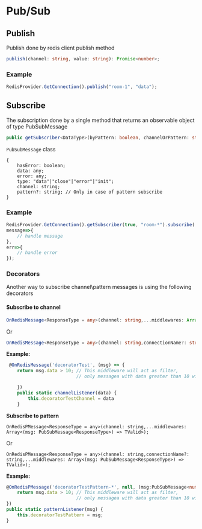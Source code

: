 # Pub/Sub

## Publish

Publish done by redis client publish method

```typescript
publish(channel: string, value: string): Promise<number>;
```

### **Example**

```typescript
RedisProvider.GetConnection().publish("room-1", "data");
```

## Subscribe

The subscription done by a single method that returns an observable object of type PubSubMessage

```typescript
public getSubscriber<DataType>(byPattern: boolean, channelOrPattern: string): Observable<PubSubMessage<DataType>>
```

`PubSubMessage` class

```text
{
    hasError: boolean;
    data: any;
    error: any;
    type: "data"|"close"|"error"|"init";
    channel: string;
    pattern?: string; // Only in case of pattern subscribe
}
```

### **Example**

```typescript
RedisProvider.GetConnection().getSubscriber(true, "room-*").subscribe(
message=>{
    // handle message
},
err=>{
    // handle error
});
```

### **Decorators**

Another way to subscribe channel\pattern messages is using the following decorators

#### **Subscribe to channel**

```typescript
OnRedisMessage<ResponseType = any>(channel: string,...middlewares: Array<(msg: PubSubMessage<ResponseType>) => TValid>);
```

Or

```typescript
OnRedisMessage<ResponseType = any>(channel: string,connectionName?: string,...middlewares: Array<(msg: PubSubMessage<ResponseType>) => TValid>);
```

**Example:**

```typescript
 @OnRedisMessage('decoratorTest', (msg) => {
    return msg.data > 10; // This middleware will act as filter,
                          // only messagea with data greater than 10 will continue to the next method

    })
    public static channelListener(data) {
        this.decoratorTestChannel = data
    }
```

**Subscribe to pattern**

```text
OnRedisPMessage<ResponseType = any>(channel: string,...middlewares: Array<(msg: PubSubMessage<ResponseType>) => TValid>);
```

Or

```text
OnRedisPMessage<ResponseType = any>(channel: string,connectionName?: string,...middlewares: Array<(msg: PubSubMessage<ResponseType>) => TValid>);
```

**Example:**

```typescript
@OnRedisPMessage('decoratorTestPattern-*', null, (msg:PubSubMessage<number>) => {
    return msg.data > 10; // This middleware will act as filter,
                          // only messagea with data greater than 10 will continue to the next method
})
public static patternListener(msg) {
    this.decoratorTestPattern = msg;
}
```

